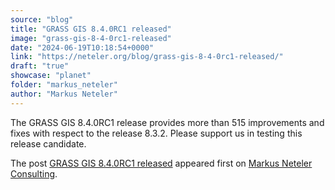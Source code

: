 ```yaml
---
source: "blog"
title: "GRASS GIS 8.4.0RC1 released"
image: "grass-gis-8-4-0rc1-released"
date: "2024-06-19T10:18:54+0000"
link: "https://neteler.org/blog/grass-gis-8-4-0rc1-released/"
draft: "true"
showcase: "planet"
folder: "markus_neteler"
author: "Markus Neteler"
---
```


<p>The GRASS GIS 8.4.0RC1 release provides more than 515 improvements and fixes with respect to the release 8.3.2. Please support us in testing this release candidate.</p>
<p>The post <a href="https://neteler.org/blog/grass-gis-8-4-0rc1-released/">GRASS GIS 8.4.0RC1 released</a> appeared first on <a href="https://neteler.org">Markus Neteler Consulting</a>.</p>
